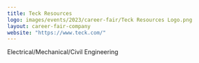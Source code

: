 ```yaml
---
title: Teck Resources
logo: images/events/2023/career-fair/Teck Resources Logo.png
layout: career-fair-company
website: "https://www.teck.com/"
---
```


Electrical/Mechanical/Civil Engineering
